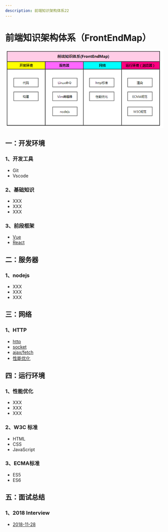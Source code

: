 ```yaml
---
description: 前端知识架构体系22
---
```


# 前端知识架构体系（FrontEndMap）

![&#x524D;&#x6BB5;&#x77E5;&#x8BC6;&#x67B6;&#x6784;&#x4F53;&#x7CFB;&#x56FE;](.gitbook/assets/image%20%281%29.png)

## 一：开发环境

### 1、开发工具

* Git
* Vscode

### 2、基础知识

* XXX
* XXX
* XXX

### 3、前段框架

* [Vue](http://zhouxianfei.gitee.io/gitbook-vue/)
* [React](http://zhouxianfei.gitee.io/gitbook-react/)



## 二：服务器

### 1、nodejs

* XXX
* XXX
* XXX

## 三：网络

### 1、HTTP

* [http](https://github.com/frontendmap/frontendmap/blob/master/net/http.md)
* [socket](https://github.com/frontendmap/frontendmap/blob/master/net/socket.md)
* [ajax/fetch](https://github.com/frontendmap/frontendmap/blob/master/net/ajax-fetch.md)
* [性能优化](https://github.com/frontendmap/frontendmap/blob/master/net/performance.md)

## 四：运行环境

### 1、性能优化

* XXX
* XXX
* XXX

### 2、W3C 标准

* HTML
* CSS
* JavaScript

### 3、ECMA标准

* ES5
* ES6

## 五：面试总结

###  1、2018  Interview

* [2018-11-28](http://zhouxianfei.gitee.io/gitbook-resume-front)







